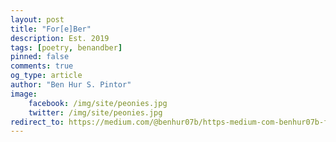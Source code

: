 ```yaml
---
layout: post
title: "For[e]Ber"
description: Est. 2019
tags: [poetry, benandber]
pinned: false
comments: true
og_type: article
author: "Ben Hur S. Pintor"
image:
    facebook: /img/site/peonies.jpg
    twitter: /img/site/peonies.jpg
redirect_to: https://medium.com/@benhur07b/https-medium-com-benhur07b-for-e-ber-5f7f7ceff291
---
```

